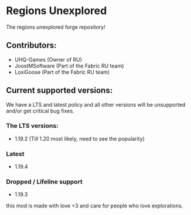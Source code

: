 # Regions Unexplored
The regions unexplored forge repository!

## Contributors:
- UHQ-Games (Owner of RU)
- JoostMSoftware (Part of the Fabric RU team)
- LoxiGoose (Part of the Fabric RU team)

## Current supported versions:

We have a LTS and latest policy and all other versions will be unsupported and/or get critical bug fixes. 

### The LTS versions:

- 1.19.2 (Till 1.20 most likely, need to see the popularity)

### Latest

- 1.19.4 

### Dropped / Lifeline support

- 1.19.3


this mod is made with love <3 and care for people who love explorations. 

